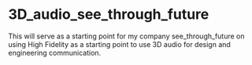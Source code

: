 # 3D_audio_see_through_future
This will serve as a starting point for my company see_through_future on using High Fidelity as a starting point to use 3D audio for design and engineering communication.
